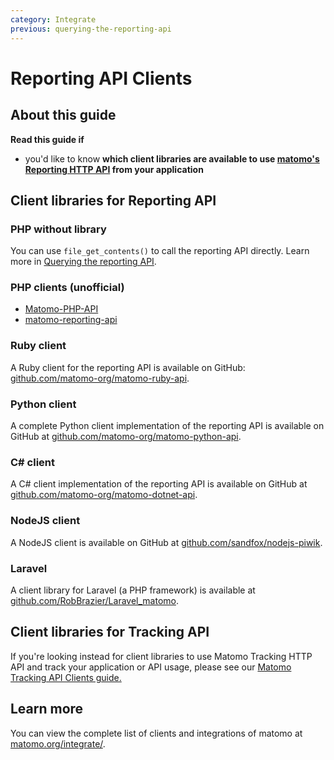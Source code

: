 ```yaml
---
category: Integrate
previous: querying-the-reporting-api
---
```

# Reporting API Clients

## About this guide

**Read this guide if**

* you'd like to know **which client libraries are available to use [matomo's Reporting HTTP API](https://developer.matomo.org/guides/reporting-introduction) from your application**

## Client libraries for Reporting API

### PHP without library

You can use `file_get_contents()` to call the reporting API directly. Learn more in [Querying the reporting API](querying-the-reporting-api).

### PHP clients (unofficial)

- [Matomo-PHP-API](https://github.com/VisualAppeal/Matomo-PHP-API)
- [matomo-reporting-api](https://github.com/pfrenssen/matomo-reporting-api)

### Ruby client

A Ruby client for the reporting API is available on GitHub: [github.com/matomo-org/matomo-ruby-api](https://github.com/matomo-org/piwik-ruby-api).

### Python client

A complete Python client implementation of the reporting API is available on GitHub at [github.com/matomo-org/matomo-python-api](https://github.com/matomo-org/piwik-python-api).

### C# client

A C# client implementation of the reporting API is available on GitHub at [github.com/matomo-org/matomo-dotnet-api](https://github.com/matomo-org/piwik-dotnet-api).

### NodeJS client

A NodeJS client is available on GitHub at [github.com/sandfox/nodejs-piwik](https://github.com/sandfox/nodejs-piwik).

### Laravel

A client library for Laravel (a PHP framework) is available at [github.com/RobBrazier/Laravel_matomo](https://github.com/RobBrazier/Laravel_matomo).

## Client libraries for Tracking API

If you're looking instead for client libraries to use Matomo Tracking HTTP API and track your application or API usage, please see our [Matomo Tracking API Clients guide.](https://developer.matomo.org/guides/tracking-api-clients)


## Learn more

You can view the complete list of clients and integrations of matomo at [matomo.org/integrate/](https://matomo.org/integrate/).
